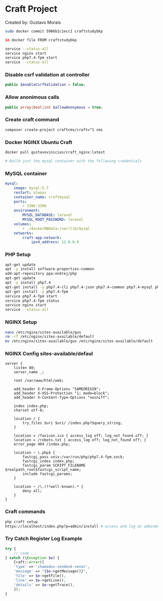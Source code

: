 # Craft Project

Created by: Gustavo Morais

```sh
sudo docker commit 5906b1c1ecc1 craftstudybkp

in docker file FROM craftstudybkp

service --status-all
service nginx start
service php7.4-fpm start
service --status-all

```
### Disable csrf validation at controller
```php
public $enableCsrfValidation = false;
```
### Allow anonimous calls
```php
public array|bool|int $allowAnonymous = true;
```
### Create craft command
```sh
composer create-project craftcms/craft=^1 cms
```

### Docker NGINX Ubuntu Craft
```sh
docker pull gustavovinicius/craft_nginx:latest

# Build just the mysql container with the following credentials

```

### MySQL container
```yaml
mysql:
    image: mysql:5.7
    restart: always
    container_name: craftmysql
    ports:
        - 3306:3306
    environment:
        MYSQL_DATABASE: laravel
        MYSQL_ROOT_PASSWORD: laravel
    volumes:
        - ./dockerDBData:/var/lib/mysql
    networks:
        craft-app-network:
            ipv4_address: 12.0.0.8
```

### PHP Setup
```sh
apt-get update
apt -y install software-properties-common
add-apt-repository ppa:ondrej/php
apt-get update
apt -y install php7.4
apt-get install -y php7.4-cli php7.4-json php7.4-common php7.4-mysql php7.4-zip php7.4-gd php7.4-mbstring php7.4-curl php7.4-xml php7.4-bcmath
apt-get install -y php7.4-fpm
service php7.4-fpm start
service php7.4-fpm status
service nginx start
service --status-all

```

### NGINX Setup
```sh
nano /etc/nginx/sites-available/gus
rm -rf /etc/nginx/sites-available/default
mv /etc/nginx/sites-available/gus /etc/nginx/sites-available/default
```

### NGINX Config sites-available/defaul
```
server {
    listen 80;
    server_name _;

    root /var/www/html/web;
    
    add_header X-Frame-Options "SAMEORIGIN";
    add_header X-XSS-Protection "1; mode=block";
    add_header X-Content-Type-Options "nosniff";

    index index.php;
    charset utf-8;

    location / {
        try_files $uri $uri/ /index.php?$query_string;
    }

    location = /favicon.ico { access_log off; log_not_found off; }
    location = /robots.txt { access_log off; log_not_found off; }
    error_page 404 /index.php;

    location ~ \.php$ {
        fastcgi_pass unix:/var/run/php/php7.4-fpm.sock;
        fastcgi_index index.php;
        fastcgi_param SCRIPT_FILENAME $realpath_root$fastcgi_script_name;
        include fastcgi_params;
    }

    location ~ /\.(?!well-known).* {
        deny all;
    }
}
```

### Craft commands
```sh
php craft setup
https://localhost/index.php?p=admin/install # access and log as admin@email.com
```
### Try Catch Register Log Example
```php
try {
    // code ...
} catch (\Exception $e) {
    Craft::error([
    'type' => 'chamados-zendesk-senat',
    'message' => "{$e->getMessage()}",
    'file' => $e->getFile(),
    'line' => $e->getLine(),
    'details' => $e->getTrace(),
    ]);
}
```
